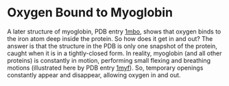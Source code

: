 # Oxygen Bound to Myoglobin

A later structure of myoglobin, PDB entry [1mbo](https://www.rcsb.org/structure/1mbo), 
shows that oxygen binds to the iron atom deep inside the protein. 
So how does it get in and out? The 
answer is that the structure in the PDB is only one snapshot of the 
protein, caught when it is in a tightly-closed form. In reality, 
myoglobin (and all other proteins) is constantly in motion, performing 
small flexing and breathing motions (illustrated here by PDB entry [1myf](https://www.rcsb.org/structure/1myf)). So, temporary openings constantly 
appear and disappear, allowing oxygen in and out.